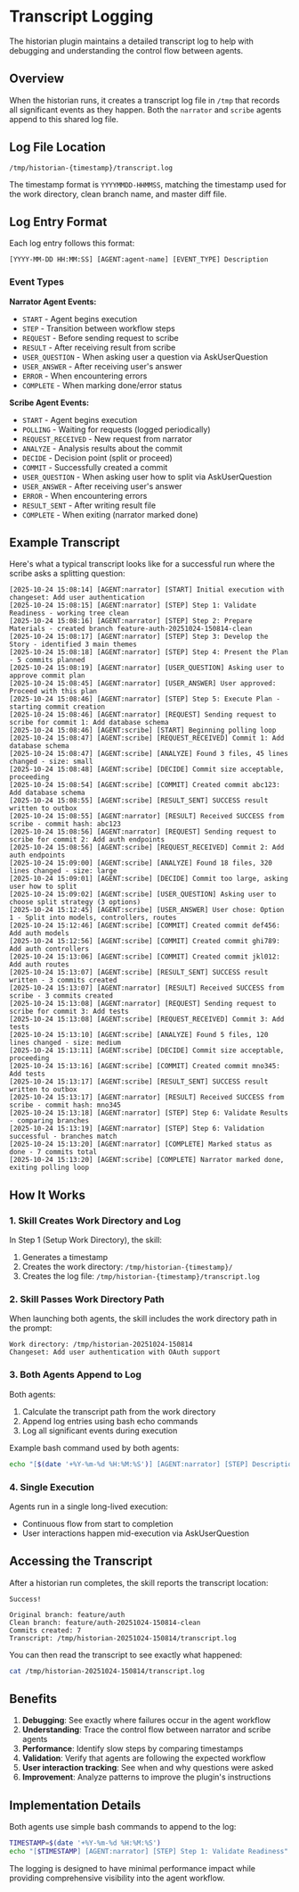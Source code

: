 # Transcript Logging

The historian plugin maintains a detailed transcript log to help with debugging and understanding the control flow between agents.

## Overview

When the historian runs, it creates a transcript log file in `/tmp` that records all significant events as they happen. Both the `narrator` and `scribe` agents append to this shared log file.

## Log File Location

```
/tmp/historian-{timestamp}/transcript.log
```

The timestamp format is `YYYYMMDD-HHMMSS`, matching the timestamp used for the work directory, clean branch name, and master diff file.

## Log Entry Format

Each log entry follows this format:

```
[YYYY-MM-DD HH:MM:SS] [AGENT:agent-name] [EVENT_TYPE] Description
```

### Event Types

**Narrator Agent Events:**
- `START` - Agent begins execution
- `STEP` - Transition between workflow steps
- `REQUEST` - Before sending request to scribe
- `RESULT` - After receiving result from scribe
- `USER_QUESTION` - When asking user a question via AskUserQuestion
- `USER_ANSWER` - After receiving user's answer
- `ERROR` - When encountering errors
- `COMPLETE` - When marking done/error status

**Scribe Agent Events:**
- `START` - Agent begins execution
- `POLLING` - Waiting for requests (logged periodically)
- `REQUEST_RECEIVED` - New request from narrator
- `ANALYZE` - Analysis results about the commit
- `DECIDE` - Decision point (split or proceed)
- `COMMIT` - Successfully created a commit
- `USER_QUESTION` - When asking user how to split via AskUserQuestion
- `USER_ANSWER` - After receiving user's answer
- `ERROR` - When encountering errors
- `RESULT_SENT` - After writing result file
- `COMPLETE` - When exiting (narrator marked done)

## Example Transcript

Here's what a typical transcript looks like for a successful run where the scribe asks a splitting question:

```
[2025-10-24 15:08:14] [AGENT:narrator] [START] Initial execution with changeset: Add user authentication
[2025-10-24 15:08:15] [AGENT:narrator] [STEP] Step 1: Validate Readiness - working tree clean
[2025-10-24 15:08:16] [AGENT:narrator] [STEP] Step 2: Prepare Materials - created branch feature-auth-20251024-150814-clean
[2025-10-24 15:08:17] [AGENT:narrator] [STEP] Step 3: Develop the Story - identified 3 main themes
[2025-10-24 15:08:18] [AGENT:narrator] [STEP] Step 4: Present the Plan - 5 commits planned
[2025-10-24 15:08:19] [AGENT:narrator] [USER_QUESTION] Asking user to approve commit plan
[2025-10-24 15:08:45] [AGENT:narrator] [USER_ANSWER] User approved: Proceed with this plan
[2025-10-24 15:08:46] [AGENT:narrator] [STEP] Step 5: Execute Plan - starting commit creation
[2025-10-24 15:08:46] [AGENT:narrator] [REQUEST] Sending request to scribe for commit 1: Add database schema
[2025-10-24 15:08:46] [AGENT:scribe] [START] Beginning polling loop
[2025-10-24 15:08:47] [AGENT:scribe] [REQUEST_RECEIVED] Commit 1: Add database schema
[2025-10-24 15:08:47] [AGENT:scribe] [ANALYZE] Found 3 files, 45 lines changed - size: small
[2025-10-24 15:08:48] [AGENT:scribe] [DECIDE] Commit size acceptable, proceeding
[2025-10-24 15:08:54] [AGENT:scribe] [COMMIT] Created commit abc123: Add database schema
[2025-10-24 15:08:55] [AGENT:scribe] [RESULT_SENT] SUCCESS result written to outbox
[2025-10-24 15:08:55] [AGENT:narrator] [RESULT] Received SUCCESS from scribe - commit hash: abc123
[2025-10-24 15:08:56] [AGENT:narrator] [REQUEST] Sending request to scribe for commit 2: Add auth endpoints
[2025-10-24 15:08:56] [AGENT:scribe] [REQUEST_RECEIVED] Commit 2: Add auth endpoints
[2025-10-24 15:09:00] [AGENT:scribe] [ANALYZE] Found 18 files, 320 lines changed - size: large
[2025-10-24 15:09:01] [AGENT:scribe] [DECIDE] Commit too large, asking user how to split
[2025-10-24 15:09:02] [AGENT:scribe] [USER_QUESTION] Asking user to choose split strategy (3 options)
[2025-10-24 15:12:45] [AGENT:scribe] [USER_ANSWER] User chose: Option 1 - Split into models, controllers, routes
[2025-10-24 15:12:46] [AGENT:scribe] [COMMIT] Created commit def456: Add auth models
[2025-10-24 15:12:56] [AGENT:scribe] [COMMIT] Created commit ghi789: Add auth controllers
[2025-10-24 15:13:06] [AGENT:scribe] [COMMIT] Created commit jkl012: Add auth routes
[2025-10-24 15:13:07] [AGENT:scribe] [RESULT_SENT] SUCCESS result written - 3 commits created
[2025-10-24 15:13:07] [AGENT:narrator] [RESULT] Received SUCCESS from scribe - 3 commits created
[2025-10-24 15:13:08] [AGENT:narrator] [REQUEST] Sending request to scribe for commit 3: Add tests
[2025-10-24 15:13:08] [AGENT:scribe] [REQUEST_RECEIVED] Commit 3: Add tests
[2025-10-24 15:13:10] [AGENT:scribe] [ANALYZE] Found 5 files, 120 lines changed - size: medium
[2025-10-24 15:13:11] [AGENT:scribe] [DECIDE] Commit size acceptable, proceeding
[2025-10-24 15:13:16] [AGENT:scribe] [COMMIT] Created commit mno345: Add tests
[2025-10-24 15:13:17] [AGENT:scribe] [RESULT_SENT] SUCCESS result written to outbox
[2025-10-24 15:13:17] [AGENT:narrator] [RESULT] Received SUCCESS from scribe - commit hash: mno345
[2025-10-24 15:13:18] [AGENT:narrator] [STEP] Step 6: Validate Results - comparing branches
[2025-10-24 15:13:19] [AGENT:narrator] [STEP] Step 6: Validation successful - branches match
[2025-10-24 15:13:20] [AGENT:narrator] [COMPLETE] Marked status as done - 7 commits total
[2025-10-24 15:13:20] [AGENT:scribe] [COMPLETE] Narrator marked done, exiting polling loop
```

## How It Works

### 1. Skill Creates Work Directory and Log

In Step 1 (Setup Work Directory), the skill:
1. Generates a timestamp
2. Creates the work directory: `/tmp/historian-{timestamp}/`
3. Creates the log file: `/tmp/historian-{timestamp}/transcript.log`

### 2. Skill Passes Work Directory Path

When launching both agents, the skill includes the work directory path in the prompt:

```
Work directory: /tmp/historian-20251024-150814
Changeset: Add user authentication with OAuth support
```

### 3. Both Agents Append to Log

Both agents:
1. Calculate the transcript path from the work directory
2. Append log entries using bash echo commands
3. Log all significant events during execution

Example bash command used by both agents:
```bash
echo "[$(date '+%Y-%m-%d %H:%M:%S')] [AGENT:narrator] [STEP] Description" >> "$WORK_DIR/transcript.log"
```

### 4. Single Execution

Agents run in a single long-lived execution:
- Continuous flow from start to completion
- User interactions happen mid-execution via AskUserQuestion

## Accessing the Transcript

After a historian run completes, the skill reports the transcript location:

```
Success!

Original branch: feature/auth
Clean branch: feature/auth-20251024-150814-clean
Commits created: 7
Transcript: /tmp/historian-20251024-150814/transcript.log
```

You can then read the transcript to see exactly what happened:

```bash
cat /tmp/historian-20251024-150814/transcript.log
```

## Benefits

1. **Debugging**: See exactly where failures occur in the agent workflow
2. **Understanding**: Trace the control flow between narrator and scribe agents
3. **Performance**: Identify slow steps by comparing timestamps
4. **Validation**: Verify that agents are following the expected workflow
5. **User interaction tracking**: See when and why questions were asked
6. **Improvement**: Analyze patterns to improve the plugin's instructions

## Implementation Details

Both agents use simple bash commands to append to the log:

```bash
TIMESTAMP=$(date '+%Y-%m-%d %H:%M:%S')
echo "[$TIMESTAMP] [AGENT:narrator] [STEP] Step 1: Validate Readiness" >> "$WORK_DIR/transcript.log"
```

The logging is designed to have minimal performance impact while providing comprehensive visibility into the agent workflow.
